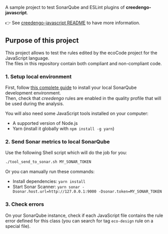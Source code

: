 A sample project to test SonarQube and ESLint plugins of **creedengo-javascript**.

👉 See [creedengo-javascript README](../README.md) to have more information.

## Purpose of this project

This project allows to test the rules edited by the ecoCode project for the JavaScript language.\
The files in this repository contain both compliant and non-compliant code.

### 1. Setup local environment

First, follow [this complete guide](https://github.com/green-code-initiative/creedengo-common/blob/main/doc/HOWTO.md#installing-local-environment-local-sonarqube) to install your local SonarQube development environment. \
Then, check that _creedengo_ rules are enabled in the quality profile that will be used during the analysis.

You will also need some JavaScript tools installed on your computer:

- A supported version of Node.js
- Yarn (install it globally with `npm install -g yarn`)

### 2. Send Sonar metrics to local SonarQube

Use the following Shell script which will do the job for you:

```sh
./tool_send_to_sonar.sh MY_SONAR_TOKEN
```

Or you can manually run these commands:

- Install dependencies: `yarn install`
- Start Sonar Scanner: `yarn sonar -Dsonar.host.url=http://127.0.0.1:9000 -Dsonar.token=MY_SONAR_TOKEN`

### 3. Check errors

On your SonarQube instance, check if each JavaScript file contains the rule error defined for this class (you can search for tag `eco-design` rule on a special file).

